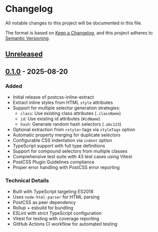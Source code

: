 # Changelog

All notable changes to this project will be documented in this file.

The format is based on [Keep a Changelog](https://keepachangelog.com/en/1.0.0/),
and this project adheres to [Semantic Versioning](https://semver.org/spec/v2.0.0.html).

## [Unreleased]

## [0.1.0] - 2025-08-20

### Added

- Initial release of postcss-inline-extract
- Extract inline styles from HTML `style` attributes
- Support for multiple selector generation strategies:
  - `class`: Use existing class attributes (`.className`)
  - `id`: Use existing id attributes (`#idName`)
  - `hash`: Generate random hash selectors (`.abc123`)
- Optional extraction from `<style>` tags via `styleTags` option
- Automatic property merging for duplicate selectors
- Configurable CSS indentation via `indent` option
- TypeScript support with full type definitions
- Support for compound selectors from multiple classes
- Comprehensive test suite with 43 test cases using Vitest
- PostCSS Plugin Guidelines compliance
- Proper error handling with PostCSS error reporting

### Technical Details

- Built with TypeScript targeting ES2018
- Uses `node-html-parser` for HTML parsing
- PostCSS as peer dependency
- Rollup + esbuild for bundling
- ESLint with strict TypeScript configuration
- Vitest for testing with coverage reporting
- GitHub Actions CI workflow for automated testing

[Unreleased]: https://github.com/KNOWLEDGECODE/postcss-inline-extract/compare/v0.1.0...HEAD
[0.1.0]: https://github.com/KNOWLEDGECODE/postcss-inline-extract/releases/tag/v0.1.0
